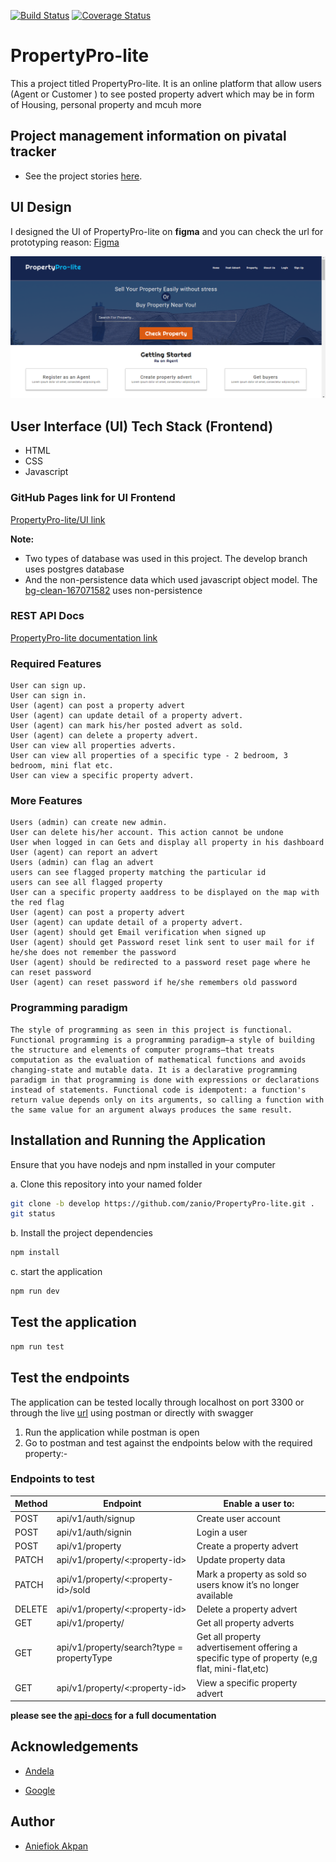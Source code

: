 [![Build Status](https://travis-ci.org/zanio/PropertyPro-lite.svg?branch=develop)](https://travis-ci.org/zanio/PropertyPro-lite) [![Coverage Status](https://coveralls.io/repos/github/zanio/PropertyPro-lite/badge.svg?branch=develop)](https://coveralls.io/github/zanio/PropertyPro-lite?branch=develop)

# PropertyPro-lite

This a project titled PropertyPro-lite. It is an online platform that allow users (Agent or Customer ) to see posted property advert which may be in form of Housing, personal property and mcuh more

## Project management information on pivatal tracker

* See the project stories [here](https://www.pivotaltracker.com/n/projects/2354433).

## UI Design

I designed the UI of PropertyPro-lite  on **figma** and you can check the url for prototyping reason:
[Figma](https://www.figma.com/proto/fIy9zqI7fmW2oKMDHSKLimzl/PropertyPro-Lite?node-id=2%3A2&scaling=scale-down)


![PropertyPro-lite screenshot](/UI/images/home.png?raw=true "Home page screenshot")

## User Interface (UI) Tech Stack (Frontend)

* HTML
* CSS
* Javascript

### GitHub Pages link for UI Frontend

[PropertyPro-lite/UI link](https://zanio.github.io/PropertyPro-lite/UI)

**Note:** 
* Two types of database was used in this project. The develop branch uses postgres database
* And the non-persistence data which used javascript object model. The [bg-clean-167071582](https://zanio.github.io/PropertyPro-lite/UI) uses non-persistence

### REST API Docs

[PropertyPro-lite documentation link](https://propertpro-lite.herokuapp.com/api-docs/)

### Required Features

```
User can sign up.
User can sign in.
User (agent) can post a property advert
User (agent) can update detail of a property advert.
User (agent) can mark his/her posted advert as sold.
User (agent) can delete a property advert.
User can view all properties adverts.
User can view all properties of a specific type - 2 bedroom, 3 bedroom, mini flat etc.
User can view a specific property advert.
```
### More Features

```
Users (admin) can create new admin.
User can delete his/her account. This action cannot be undone
User when logged in can Gets and display all property in his dashboard
User (agent) can report an advert
Users (admin) can flag an advert
users can see flagged property matching the particular id
users can see all flagged property
User can a specific property aaddress to be displayed on the map with the red flag
User (agent) can post a property advert
User (agent) can update detail of a property advert.
User (agent) should get Email verification when signed up
User (agent) should get Password reset link sent to user mail for if he/she does not remember the password
User (agent) should be redirected to a password reset page where he can reset password
User (agent) can reset password if he/she remembers old password

```

### Programming paradigm

```
The style of programming as seen in this project is functional. Functional programming is a programming paradigm—a style of building the structure and elements of computer programs—that treats computation as the evaluation of mathematical functions and avoids changing-state and mutable data. It is a declarative programming paradigm in that programming is done with expressions or declarations instead of statements. Functional code is idempotent: a function's return value depends only on its arguments, so calling a function with the same value for an argument always produces the same result.
```

## Installation and Running the Application

Ensure that you have nodejs and npm installed in your computer

a. Clone this repository into your named folder

```bash
git clone -b develop https://github.com/zanio/PropertyPro-lite.git .
git status
```

b. Install the project dependencies

```bash
npm install
```

c. start the application

```bash
npm run dev
```

## Test the application

```bash
npm run test
```

## Test the endpoints

The application can be tested locally through localhost on port 3300 or through the live [url](https://propertpro-lite.herokuapp.com/api-docs/) using postman or directly with swagger

1. Run the application while postman is open
2. Go to postman and test against the endpoints below with the required property:-

### Endpoints to test

Method        | Endpoint      | Enable a user to: |
------------- | ------------- | ---------------
POST  | api/v1/auth/signup  | Create user account  |
POST  | api/v1/auth/signin  | Login a user |
POST  | api/v1/property  | Create a property advert |
PATCH  | api/v1/property/<:property-id>  | Update property data |
PATCH  | api/v1/property/<:property-id>/sold  | Mark a property as sold so users know it’s no longer available |
DELETE  | api/v1/property/<:property-id>  | Delete a property advert |
GET  | api/v1/property/ | Get all property adverts |
GET  | api/v1/property/search?type =​ propertyType  | Get all property advertisement offering a specific type of property (e,g flat, mini-flat,etc) |
GET  | api/v1/property/<:property-id>  | View a specific property advert |

**please see the [api-docs](https://propertpro-lite.herokuapp.com/api-docs/) for a full documentation**

## Acknowledgements

* [Andela](https://andela.com/)

* [Google](https://google.com/)

## Author

* [Aniefiok Akpan](https://github.com/zanio)
